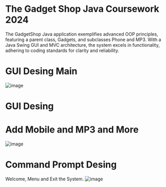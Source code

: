 # The Gadget Shop Java Coursework 2024
The GadgetShop Java application exemplifies advanced OOP principles, featuring a parent class, Gadgets, and subclasses Phone and MP3. With a Java Swing GUI and MVC architecture, the system excels in functionality, adhering to coding standards for clarity and reliability.
# GUI Desing Main 
![image](https://github.com/emiliobs/TheGadgetShopJavaCoursework/assets/3122465/d3ea7e9d-b0bf-4498-9178-c7ef60911aa2)
##
# GUI Desing
# Add Mobile and MP3 and More
![image](https://github.com/emiliobs/TheGadgetShopJavaCoursework/assets/3122465/afb25b43-78f3-41cb-9d2a-1710ca943465)
  ##
 # Command Prompt Desing
  Welcome, Menu and Exit the System.
  ![image](https://github.com/emiliobs/TheGadgetShopJavaCoursework/assets/3122465/6563f9c2-4bec-4ce6-978e-b05b98d5d7b7)
















